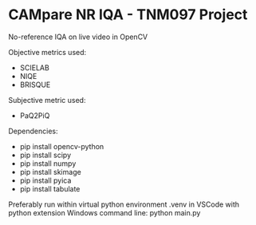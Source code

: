 # CAMpare NR IQA - TNM097 Project
No-reference IQA on live video in OpenCV

Objective metrics used: 
- SCIELAB
- NIQE
- BRISQUE

Subjective metric used: 
- PaQ2PiQ


Dependencies: 
- pip install opencv-python 
- pip install scipy
- pip install numpy 
- pip install skimage
- pip install pyica
- pip install tabulate

Preferably run within virtual python environment .venv in VSCode with python extension
Windows command line: python main.py
